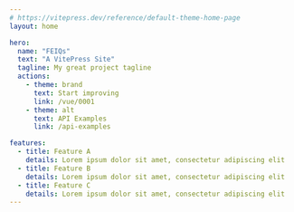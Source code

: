 ```yaml
---
# https://vitepress.dev/reference/default-theme-home-page
layout: home

hero:
  name: "FEIQs"
  text: "A VitePress Site"
  tagline: My great project tagline
  actions:
    - theme: brand
      text: Start improving
      link: /vue/0001
    - theme: alt
      text: API Examples
      link: /api-examples

features:
  - title: Feature A
    details: Lorem ipsum dolor sit amet, consectetur adipiscing elit
  - title: Feature B
    details: Lorem ipsum dolor sit amet, consectetur adipiscing elit
  - title: Feature C
    details: Lorem ipsum dolor sit amet, consectetur adipiscing elit
---
```



